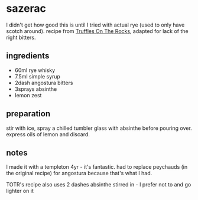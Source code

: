 # sazerac

I didn't get how good this is until I tried with actual rye (used to only have scotch around).
recipe from [Truffles On The Rocks](https://youtu.be/zkUay6o9gBE), adapted for lack of the right bitters.

## ingredients

- 60ml rye whisky
- 7.5ml simple syrup
- 2dash angostura bitters
- 3sprays absinthe
- lemon zest

## preparation

stir with ice, spray a chilled tumbler glass with absinthe before pouring over. express oils of lemon and discard.

## notes

I made it with a templeton 4yr - it's fantastic. had to replace peychauds (in the original recipe) for angostura because that's what I had.

TOTR's recipe also uses 2 dashes absinthe stirred in - I prefer not to and go lighter on it
